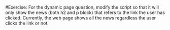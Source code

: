 #Exercise: 
For the dynamic page question, modify the script so that it will only show the news (both h2 and p block) that refers to the link the user has clicked. Currently, the web page shows all the news regardless the user clicks the link or not.  